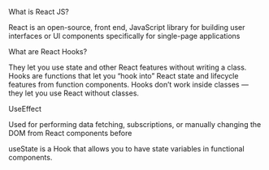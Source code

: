What is React JS? 

React is an open-source, front end, JavaScript library for building user interfaces or UI components specifically for single-page applications 

What are React Hooks? 

They let you use state and other React features without writing a class. Hooks are functions that let you “hook into” React state and lifecycle features from function components. Hooks don’t work inside classes — they let you use React without classes. 

UseEffect 

Used for performing data fetching, subscriptions, or manually changing the DOM from React components before 


useState is a Hook that allows you to have state variables in functional components.
